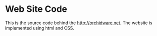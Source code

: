 # Web Site Code
This is the source code behind the http://orchidware.net.  The website is implemented using html and CSS.
